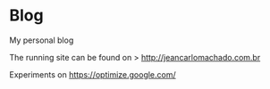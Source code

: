 # Blog

My personal blog

The running site can be found on > http://jeancarlomachado.com.br

Experiments on https://optimize.google.com/


